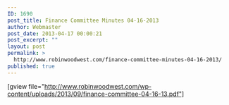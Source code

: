 ```yaml
---
ID: 1690
post_title: Finance Committee Minutes 04-16-2013
author: Webmaster
post_date: 2013-04-17 00:00:21
post_excerpt: ""
layout: post
permalink: >
  http://www.robinwoodwest.com/finance-committee-minutes-04-16-2013/
published: true
---
```

[gview file="http://www.robinwoodwest.com/wp-content/uploads/2013/09/finance-committee-04-16-13.pdf"]